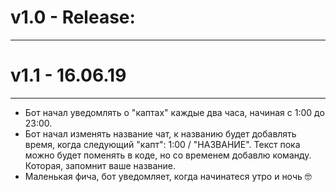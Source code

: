 # v1.0 - Release:
---

# v1.1 - 16.06.19
---
- Бот начал уведомлять о "каптах" каждые два часа, начиная с 1:00 до 23:00.
- Бот начал изменять название чат, к названию будет добавлять время, когда следующий "капт": 1:00 / "НАЗВАНИЕ". Текст пока можно будет поменять в коде, но со временем добавлю команду. Которая, запомнит ваше название.
- Маленькая фича, бот уведомляет, когда начинатеся утро и ночь 🤓
